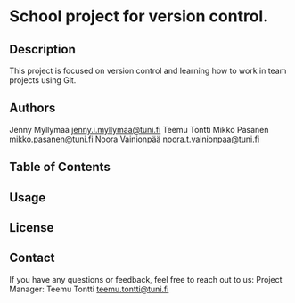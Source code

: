# School project for version control.

## Description

This project is focused on version control and learning how to work in team projects using Git.

## Authors

Jenny Myllymaa <jenny.i.myllymaa@tuni.fi>
Teemu Tontti
Mikko Pasanen <mikko.pasanen@tuni.fi>
Noora Vainionpää <noora.t.vainionpaa@tuni.fi>

## Table of Contents

## Usage

## License

## Contact

If you have any questions or feedback, feel free to reach out to us:
Project Manager: Teemu Tontti <teemu.tontti@tuni.fi>
